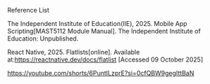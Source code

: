 Reference List

The Independent Institute of Education(IIE), 2025. Mobile App Scripting[MAST5112 Module Manual]. The Independent Institute of Education: Unpublished.

React Native, 2025. Flatlists[online]. Available at:<https://reactnative.dev/docs/flatlist> [Accessed 09 October 2025]

https://youtube.com/shorts/6PuntILzprE?si=0cfQBW9gegIttBaN
